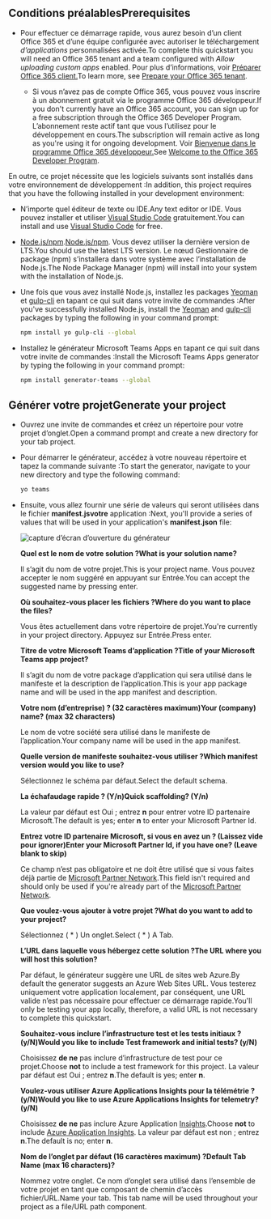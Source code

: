## <a name="prerequisites"></a><span data-ttu-id="93191-101">Conditions préalables</span><span class="sxs-lookup"><span data-stu-id="93191-101">Prerequisites</span></span>

- <span data-ttu-id="93191-102">Pour effectuer ce démarrage rapide, vous aurez besoin d’un client Office 365 et d’une équipe configurée avec autoriser le téléchargement *d’applications* personnalisées activée.</span><span class="sxs-lookup"><span data-stu-id="93191-102">To complete this quickstart you will need an Office 365 tenant and a team configured with *Allow uploading custom apps* enabled.</span></span> <span data-ttu-id="93191-103">Pour plus d’informations, voir [Préparer Office 365 client.](~/concepts/build-and-test/prepare-your-o365-tenant.md)</span><span class="sxs-lookup"><span data-stu-id="93191-103">To learn more, see [Prepare your Office 365 tenant](~/concepts/build-and-test/prepare-your-o365-tenant.md).</span></span>

  - <span data-ttu-id="93191-104">Si vous n’avez pas de compte Office 365, vous pouvez vous inscrire à un abonnement gratuit via le programme Office 365 développeur.</span><span class="sxs-lookup"><span data-stu-id="93191-104">If you don't currently have an Office 365 account, you can sign up for a free subscription through the Office 365 Developer Program.</span></span> <span data-ttu-id="93191-105">L’abonnement reste actif tant que vous l’utilisez pour le développement en cours.</span><span class="sxs-lookup"><span data-stu-id="93191-105">The subscription will remain active as long as you're using it for ongoing development.</span></span> <span data-ttu-id="93191-106">Voir [Bienvenue dans le programme Office 365 développeur.](/office/developer-program/microsoft-365-developer-program)</span><span class="sxs-lookup"><span data-stu-id="93191-106">See [Welcome to the Office 365 Developer Program](/office/developer-program/microsoft-365-developer-program).</span></span>

<span data-ttu-id="93191-107">En outre, ce projet nécessite que les logiciels suivants sont installés dans votre environnement de développement :</span><span class="sxs-lookup"><span data-stu-id="93191-107">In addition, this project requires that you have the following installed in your development environment:</span></span>

- <span data-ttu-id="93191-108">N’importe quel éditeur de texte ou IDE.</span><span class="sxs-lookup"><span data-stu-id="93191-108">Any text editor or IDE.</span></span> <span data-ttu-id="93191-109">Vous pouvez installer et utiliser [Visual Studio Code](https://code.visualstudio.com/download) gratuitement.</span><span class="sxs-lookup"><span data-stu-id="93191-109">You can install and use [Visual Studio Code](https://code.visualstudio.com/download) for free.</span></span>

- <span data-ttu-id="93191-110">[Node.js/npm](https://nodejs.org/en/).</span><span class="sxs-lookup"><span data-stu-id="93191-110">[Node.js/npm](https://nodejs.org/en/).</span></span> <span data-ttu-id="93191-111">Vous devez utiliser la dernière version de LTS.</span><span class="sxs-lookup"><span data-stu-id="93191-111">You should use the latest LTS version.</span></span> <span data-ttu-id="93191-112">Le nœud Gestionnaire de package (npm) s’installera dans votre système avec l’installation de Node.js.</span><span class="sxs-lookup"><span data-stu-id="93191-112">The Node Package Manager (npm) will install into your system with the installation of Node.js.</span></span>

- <span data-ttu-id="93191-113">Une fois que vous avez installé Node.js, installez les packages [Yeoman](https://yeoman.io/) et [gulp-cli](https://www.npmjs.com/package/gulp-cli) en tapant ce qui suit dans votre invite de commandes :</span><span class="sxs-lookup"><span data-stu-id="93191-113">After you've successfully installed Node.js, install the [Yeoman](https://yeoman.io/) and [gulp-cli](https://www.npmjs.com/package/gulp-cli) packages by typing the following in your command prompt:</span></span>

    ```bash
    npm install yo gulp-cli --global
    ```

- <span data-ttu-id="93191-114">Installez le générateur Microsoft Teams Apps en tapant ce qui suit dans votre invite de commandes :</span><span class="sxs-lookup"><span data-stu-id="93191-114">Install the Microsoft Teams Apps generator by typing the following in your command prompt:</span></span>

    ```bash
    npm install generator-teams --global
    ```

## <a name="generate-your-project"></a><span data-ttu-id="93191-115">Générer votre projet</span><span class="sxs-lookup"><span data-stu-id="93191-115">Generate your project</span></span>

- <span data-ttu-id="93191-116">Ouvrez une invite de commandes et créez un répertoire pour votre projet d’onglet.</span><span class="sxs-lookup"><span data-stu-id="93191-116">Open a command prompt and create a new directory for your tab project.</span></span>

- <span data-ttu-id="93191-117">Pour démarrer le générateur, accédez à votre nouveau répertoire et tapez la commande suivante :</span><span class="sxs-lookup"><span data-stu-id="93191-117">To start the generator, navigate to your new directory and type the following command:</span></span>

    ```bash
    yo teams
    ```

- <span data-ttu-id="93191-118">Ensuite, vous allez fournir une série de valeurs qui seront utilisées dans le fichier **manifest.jsvotre** application :</span><span class="sxs-lookup"><span data-stu-id="93191-118">Next, you'll provide a series of values that will be used in your application's **manifest.json** file:</span></span>

    ![capture d’écran d’ouverture du générateur](/microsoftteams/platform/assets/images/tab-images/teamsTabScreenshot.PNG)

    <span data-ttu-id="93191-120">**Quel est le nom de votre solution ?**</span><span class="sxs-lookup"><span data-stu-id="93191-120">**What is your solution name?**</span></span>

    <span data-ttu-id="93191-121">Il s’agit du nom de votre projet.</span><span class="sxs-lookup"><span data-stu-id="93191-121">This is your project name.</span></span> <span data-ttu-id="93191-122">Vous pouvez accepter le nom suggéré en appuyant sur Entrée.</span><span class="sxs-lookup"><span data-stu-id="93191-122">You can accept the suggested name by pressing enter.</span></span>

    <span data-ttu-id="93191-123">**Où souhaitez-vous placer les fichiers ?**</span><span class="sxs-lookup"><span data-stu-id="93191-123">**Where do you want to place the files?**</span></span>

    <span data-ttu-id="93191-124">Vous êtes actuellement dans votre répertoire de projet.</span><span class="sxs-lookup"><span data-stu-id="93191-124">You're currently in your project directory.</span></span> <span data-ttu-id="93191-125">Appuyez sur Entrée.</span><span class="sxs-lookup"><span data-stu-id="93191-125">Press enter.</span></span>

    <span data-ttu-id="93191-126">**Titre de votre Microsoft Teams d’application ?**</span><span class="sxs-lookup"><span data-stu-id="93191-126">**Title of your Microsoft Teams app project?**</span></span>

    <span data-ttu-id="93191-127">Il s’agit du nom de votre package d’application qui sera utilisé dans le manifeste et la description de l’application.</span><span class="sxs-lookup"><span data-stu-id="93191-127">This is your app package name and will be used in the app manifest and description.</span></span>

    <span data-ttu-id="93191-128">**Votre nom (d’entreprise) ? (32 caractères maximum)**</span><span class="sxs-lookup"><span data-stu-id="93191-128">**Your (company) name? (max 32 characters)**</span></span>

    <span data-ttu-id="93191-129">Le nom de votre société sera utilisé dans le manifeste de l’application.</span><span class="sxs-lookup"><span data-stu-id="93191-129">Your company name will be used in the app manifest.</span></span>

    <span data-ttu-id="93191-130">**Quelle version de manifeste souhaitez-vous utiliser ?**</span><span class="sxs-lookup"><span data-stu-id="93191-130">**Which manifest version would you like to use?**</span></span>

    <span data-ttu-id="93191-131">Sélectionnez le schéma par défaut.</span><span class="sxs-lookup"><span data-stu-id="93191-131">Select the default schema.</span></span>

    <span data-ttu-id="93191-132">**La échafaudage rapide ? (Y/n)**</span><span class="sxs-lookup"><span data-stu-id="93191-132">**Quick scaffolding? (Y/n)**</span></span>

    <span data-ttu-id="93191-133">La valeur par défaut est Oui ; entrez **n** pour entrer votre ID partenaire Microsoft.</span><span class="sxs-lookup"><span data-stu-id="93191-133">The default is yes; enter **n** to enter your Microsoft Partner Id.</span></span>

    <span data-ttu-id="93191-134">**Entrez votre ID partenaire Microsoft, si vous en avez un ? (Laissez vide pour ignorer)**</span><span class="sxs-lookup"><span data-stu-id="93191-134">**Enter your Microsoft Partner Id, if you have one? (Leave blank to skip)**</span></span>

    <span data-ttu-id="93191-135">Ce champ n’est pas obligatoire et ne doit être utilisé que si vous faites déjà partie de [Microsoft Partner Network](https://partner.microsoft.com).</span><span class="sxs-lookup"><span data-stu-id="93191-135">This field isn't required and should only be used if you're already part of the [Microsoft Partner Network](https://partner.microsoft.com).</span></span>

    <span data-ttu-id="93191-136">**Que voulez-vous ajouter à votre projet ?**</span><span class="sxs-lookup"><span data-stu-id="93191-136">**What do you want to add to your project?**</span></span>

    <span data-ttu-id="93191-137">Sélectionnez ( &ast; ) Un onglet.</span><span class="sxs-lookup"><span data-stu-id="93191-137">Select ( &ast; ) A Tab.</span></span>

    <span data-ttu-id="93191-138">**L’URL dans laquelle vous hébergez cette solution ?**</span><span class="sxs-lookup"><span data-stu-id="93191-138">**The URL where you will host this solution?**</span></span>

    <span data-ttu-id="93191-139">Par défaut, le générateur suggère une URL de sites web Azure.</span><span class="sxs-lookup"><span data-stu-id="93191-139">By default the generator suggests an Azure Web Sites URL.</span></span> <span data-ttu-id="93191-140">Vous testerez uniquement votre application localement, par conséquent, une URL valide n’est pas nécessaire pour effectuer ce démarrage rapide.</span><span class="sxs-lookup"><span data-stu-id="93191-140">You'll only be testing your app locally, therefore, a valid URL is not necessary to complete this quickstart.</span></span>

    <span data-ttu-id="93191-141">**Souhaitez-vous inclure l’infrastructure test et les tests initiaux ? (y/N)**</span><span class="sxs-lookup"><span data-stu-id="93191-141">**Would you like to include Test framework and initial tests? (y/N)**</span></span>

    <span data-ttu-id="93191-142">Choisissez **de ne** pas inclure d’infrastructure de test pour ce projet.</span><span class="sxs-lookup"><span data-stu-id="93191-142">Choose **not** to include a test framework for this project.</span></span> <span data-ttu-id="93191-143">La valeur par défaut est Oui ; entrez **n**.</span><span class="sxs-lookup"><span data-stu-id="93191-143">The default is yes; enter **n**.</span></span>

    <span data-ttu-id="93191-144">**Voulez-vous utiliser Azure Applications Insights pour la télémétrie ? (y/N)**</span><span class="sxs-lookup"><span data-stu-id="93191-144">**Would you like to use Azure Applications Insights for telemetry? (y/N)**</span></span>

    <span data-ttu-id="93191-145">Choisissez **de ne** pas inclure Azure Application [Insights](/azure/azure-monitor/app/app-insights-overview).</span><span class="sxs-lookup"><span data-stu-id="93191-145">Choose **not** to include [Azure Application Insights](/azure/azure-monitor/app/app-insights-overview).</span></span> <span data-ttu-id="93191-146">La valeur par défaut est non ; entrez **n**.</span><span class="sxs-lookup"><span data-stu-id="93191-146">The default is no; enter **n**.</span></span>

    <span data-ttu-id="93191-147">**Nom de l’onglet par défaut (16 caractères maximum) ?**</span><span class="sxs-lookup"><span data-stu-id="93191-147">**Default Tab Name (max 16 characters)?**</span></span>

    <span data-ttu-id="93191-148">Nommez votre onglet. Ce nom d’onglet sera utilisé dans l’ensemble de votre projet en tant que composant de chemin d’accès fichier/URL.</span><span class="sxs-lookup"><span data-stu-id="93191-148">Name your tab. This tab name will be used throughout your project as a file/URL path component.</span></span>
